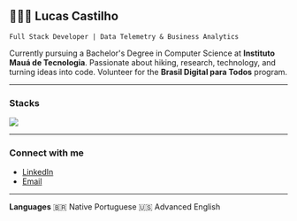 ## 👨🏻‍💻  Lucas Castilho

`Full Stack Developer | Data Telemetry & Business Analytics`

Currently pursuing a Bachelor's Degree in Computer Science at **Instituto Mauá de Tecnologia**.
Passionate about hiking, research, technology, and turning ideas into code.
Volunteer for the **Brasil Digital para Todos** program.

---

### **Stacks**

<p align="left">
  <img src="https://skillicons.dev/icons?i=python,java,mysql,clojure,ts,nextjs,docker,git" />
</p>

---

### **Connect with me**


* [LinkedIn](https://www.linkedin.com/in/lucas-castilho-43bb28354/)
* [Email](lubertanhe@gmail.com)

---

**Languages**
🇧🇷 Native Portuguese
🇺🇸 Advanced English
